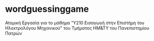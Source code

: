 # wordguessinggame
Ατομική Εργασία για το μάθημα "Y210 Εισαγωγή στην Επιστήμη του Ηλεκτρολόγου Μηχανικού" του Τμήματος ΗΜ&amp;ΤΥ του Πανεπιστημίου Πατρών
